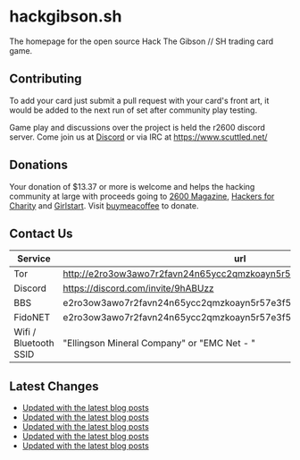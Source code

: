 # hackgibson.sh
The homepage for the open source Hack The Gibson // SH trading card game.


## Contributing

To add your card just submit a pull request with your card's front art, it would be added to the next run of set after community play testing.

Game play and discussions over the project is held the r2600 discord server. Come join us at [Discord](https://discord.com/invite/9hABUzz) or via IRC at https://www.scuttled.net/


## Donations

Your donation of $13.37 or more is welcome and helps the hacking community at large with proceeds going to [2600 Magazine](https://2600.com/), [Hackers for Charity](https://hackersforcharity.org) and [Girlstart](https://girlstart.org).  Visit [buymeacoffee](https://www.buymeacoffee.com/hackgibson.sh) to donate.


## Contact Us

Service | url
-|-
Tor | http://e2ro3ow3awo7r2favn24n65ycc2qmzkoayn5r57e3f56nvjwdcgg32ad.onion
Discord | https://discord.com/invite/9hABUzz
BBS | e2ro3ow3awo7r2favn24n65ycc2qmzkoayn5r57e3f56nvjwdcgg32ad.onion:23
FidoNET | e2ro3ow3awo7r2favn24n65ycc2qmzkoayn5r57e3f56nvjwdcgg32ad.onion:24554
Wifi / Bluetooth SSID | "Ellingson Mineral Company" or "EMC Net - <fidonet address>"

## Latest Changes
<!-- BLOG-POST-LIST:START -->
- [Updated with the latest blog posts](https://github.com/DFW2600/hackgibson.sh/commit/5243a91221605a618412346a9948df87cc8c1be0)
- [Updated with the latest blog posts](https://github.com/DFW2600/hackgibson.sh/commit/9eab8fe6650768e72c7361116dd8039a1ec2135d)
- [Updated with the latest blog posts](https://github.com/DFW2600/hackgibson.sh/commit/64e1459a61c8fca71117159d8e5896405bcbbd9a)
- [Updated with the latest blog posts](https://github.com/DFW2600/hackgibson.sh/commit/45f2a961df0b1005ad5ffcb92c45f1c1d7b22d75)
- [Updated with the latest blog posts](https://github.com/DFW2600/hackgibson.sh/commit/edffd937bfb1698a6f7bae55cfc8178f76763302)
<!-- BLOG-POST-LIST:END -->
